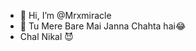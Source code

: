 - 👋 Hi, I’m @Mrxmiracle
- 👀 Tu Mere Bare Mai Janna Chahta hai😂
- Chal Nikal 😈

<!---
Mrxmiracle/Mrxmiracle is a ✨ special ✨ repository because its `README.md` (this file) appears on your GitHub profile.
You can click the Preview link to take a look at your changes.
--->

